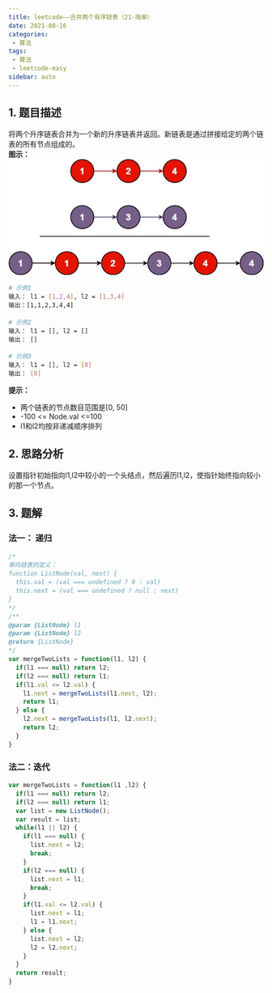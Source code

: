 ```yaml
---
title: leetcode——合并两个有序链表（21-简单）
date: 2021-08-16
categories:
 - 算法
tags:
 - 算法
 - leetcode-easy
sidebar: auto
---   
```


## 1. 题目描述
将两个升序链表合并为一个新的升序链表并返回。新链表是通过拼接给定的两个链表的所有节点组成的。  
**图示：**  
![](../images/algorithm-003.jpg)  

```bash
# 示例1
输入： l1 = [1,2,4], l2 = [1,3,4]
输出：[1,1,2,3,4,4]

# 示例2
输入： l1 = [], l2 = []
输出： []

# 示例3
输入： l1 = [], l2 = [0]
输出： [0]
```  

**提示：**  
- 两个链表的节点数目范围是[0, 50]
- -100 <= Node.val <=100
- l1和l2均按非递减顺序排列

## 2. 思路分析
设置指针初始指向l1,l2中较小的一个头结点，然后遍历l1,l2，使指针始终指向较小的那一个节点。

## 3. 题解
### 法一： 递归
```js
/*
单向链表的定义：
function ListNode(val, next) {
  this.val = (val === undefined ? 0 : val)
  this.next = (val === undefined ? null : next)
}
*/
/**
@param {ListNode} l1
@param {ListNode} l2
@return {ListNode}
*/
var mergeTwoLists = function(l1, l2) {
  if(l1 === null) return l2;
  if(l2 === null) return l1;
  if(l1.val <= l2.val) {
    l1.next = mergeTwoLists(l1.next, l2);
    return l1;
  } else {
    l2.next = mergeTwoLists(l1, l2.next);
    return l2;
  }
}
```  

### 法二：迭代
```js
var mergeTwoLists = function(l1 ,l2) {
  if(l1 === null) return l2;
  if(l2 === null) return l1;
  var list = new ListNode();
  var result = list;
  while(l1 || l2) {
    if(l1 === null) {
      list.next = l2;
      break;
    }
    if(l2 === null) {
      list.next = l1;
      break;
    }
    if(l1.val <= l2.val) {
      list.next = l1;
      l1 = l1.next;
    } else {
      list.next = l2;
      l2 = l2.next;
    }
  }
  return result;
}
```